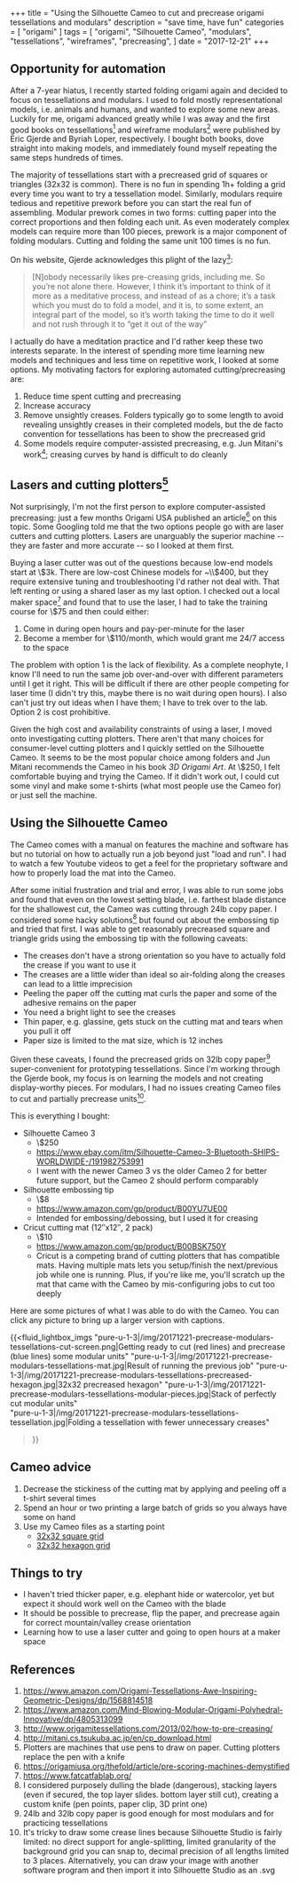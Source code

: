 +++
title = "Using the Silhouette Cameo to cut and precrease origami tessellations and modulars"
description = "save time, have fun"
categories = [
    "origami"
]
tags = [
    "origami",
    "Silhouette Cameo",
    "modulars",
    "tessellations",
    "wireframes",
    "precreasing",
]
date = "2017-12-21"
+++

## Opportunity for automation
After a 7-year hiatus, I recently started folding origami again and decided to focus on tessellations and modulars. I used to fold mostly representational models, i.e. animals and humans, and wanted to explore some new areas. Luckily for me, origami advanced greatly while I was away and the first good books on tessellations[<sup>1</sup>][1] and wireframe modulars[<sup>2</sup>][2] were published by Eric Gjerde and Byriah Loper, respectively. I bought both books, dove straight into making models, and immediately found myself repeating the same steps hundreds of times.

The majority of tessellations start with a precreased grid of squares or triangles (32x32 is common). There is no fun in spending 1h+ folding a grid every time you want to try a tessellation model. Similarly, modulars require tedious and repetitive prework before you can start the real fun of assembling. Modular prework comes in two forms: cutting paper into the correct proportions and then folding each unit. As even moderately complex models can require more than 100 pieces, prework is a major component of folding modulars. Cutting and folding the same unit 100 times is no fun.

On his website, Gjerde acknowledges this plight of the lazy[<sup>3</sup>][3]:

> [N]obody necessarily likes pre-creasing grids, including me. So you’re not alone there. However, I think it’s important to think of it more as a meditative process, and instead of as a chore; it’s a task which you must do to fold a model, and it is, to some extent, an integral part of the model, so it’s worth taking the time to do it well and not rush through it to “get it out of the way”

I actually do have a meditation practice and I'd rather keep these two interests separate. In the interest of spending more time learning new models and techniques and less time on repetitive work, I looked at some options. My motivating factors for exploring automated cutting/precreasing are:

1. Reduce time spent cutting and precreasing
2. Increase accuracy
3. Remove unsightly creases. Folders typically go to some length to avoid revealing unsightly creases in their completed models, but the de facto convention for tessellations has been to show the precreased grid
4. Some models require computer-assisted precreasing, e.g. Jun Mitani's work[<sup>4</sup>][4]; creasing curves by hand is difficult to do cleanly

## Lasers and cutting plotters[<sup>5</sup>][5]
Not surprisingly, I'm not the first person to explore computer-assisted precreasing: just a few months Origami USA published an article[<sup>6</sup>][6] on this topic. Some Googling told me that the two options people go with are laser cutters and cutting plotters. Lasers are unarguably the superior machine -- they are faster and more accurate -- so I looked at them first.

Buying a laser cutter was out of the questions because low-end models start at \\$3k. There are low-cost Chinese models for ~\\$400, but they require extensive tuning and troubleshooting I'd rather not deal with. That left renting or using a shared laser as my last option. I checked out a local maker space[<sup>7</sup>][7] and found that to use the laser, I had to take the training course for \\$75 and then could either:

1. Come in during open hours and pay-per-minute for the laser
2. Become a member for \\$110/month, which would grant me 24/7 access to the space

The problem with option 1 is the lack of flexibility. As a complete neophyte, I know I'll need to run the same job over-and-over with different parameters until I get it right. This will be difficult if there are other people competing for laser time (I didn't try this, maybe there is no wait during open hours). I also can't just try out ideas when I have them; I have to trek over to the lab. Option 2 is cost prohibitive.

Given the high cost and availability constraints of using a laser, I moved onto investigating cutting plotters. There aren't that many choices for consumer-level cutting plotters and I quickly settled on the Silhouette Cameo. It seems to be the most popular choice among folders and Jun Mitani recommends the Cameo in his book *3D Origami Art*. At \\$250, I felt comfortable buying and trying the Cameo. If it didn't work out, I could cut some vinyl and make some t-shirts (what most people use the Cameo for) or just sell the machine.

## Using the Silhouette Cameo
The Cameo comes with a manual on features the machine and software has but no tutorial on how to actually run a job beyond just "load and run". I had to watch a few Youtube videos to get a feel for the proprietary software and how to properly load the mat into the Cameo. 

After some initial frustration and trial and error, I was able to run some jobs and found that even on the lowest setting blade, i.e. farthest blade distance for the shallowest cut, the Cameo was cutting through 24lb copy paper. I considered some hacky solutions[<sup>8</sup>][8] but found out about the embossing tip and tried that first. I was able to get reasonably precreased square and triangle grids using the embossing tip with the following caveats:

- The creases don't have a strong orientation so you have to actually fold the crease if you want to use it
- The creases are a little wider than ideal so air-folding along the creases can lead to a little imprecision
- Peeling the paper off the cutting mat curls the paper and some of the adhesive remains on the paper
- You need a bright light to see the creases
- Thin paper, e.g. glassine, gets stuck on the cutting mat and tears when you pull it off
- Paper size is limited to the mat size, which is 12 inches

Given these caveats, I found the precreased grids on 32lb copy paper[<sup>9</sup>][9] super-convenient for prototyping tessellations. Since I'm working through the Gjerde book, my focus is on learning the models and not creating display-worthy pieces. For modulars, I had no issues creating Cameo files to cut and partially precrease units[<sup>10</sup>][10].

This is everything I bought:

- Silhouette Cameo 3
	- \\$250
	- https://www.ebay.com/itm/Silhouette-Cameo-3-Bluetooth-SHIPS-WORLDWIDE-/191982753991
	- I went with the newer Cameo 3 vs the older Cameo 2 for better future support, but the Cameo 2 should perform comparably
- Silhouette embossing tip
	- \\$8
	- https://www.amazon.com/gp/product/B00YU7UE00
	- Intended for embossing/debossing, but I used it for creasing
- Cricut cutting mat (12″x12″, 2 pack)
	- \\$10
	- https://www.amazon.com/gp/product/B00BSK750Y
	- Cricut is a competing brand of cutting plotters that has compatible mats. Having multiple mats lets you setup/finish the next/previous job while one is running. Plus, if you're like me, you'll scratch up the mat that came with the Cameo by mis-configuring jobs to cut too deeply

Here are some pictures of what I was able to do with the Cameo. You can click any picture to bring up a larger version with captions.

{{<fluid_lightbox_imgs
    "pure-u-1-3|/img/20171221-precrease-modulars-tessellations-cut-screen.png|Getting ready to cut (red lines) and precrease (blue lines) some modular units"
    "pure-u-1-3|/img/20171221-precrease-modulars-tessellations-mat.jpg|Result of running the previous job"
    "pure-u-1-3|/img/20171221-precrease-modulars-tessellations-precreased-hexagon.jpg|32x32 precreased hexagon"
    "pure-u-1-3|/img/20171221-precrease-modulars-tessellations-modular-pieces.jpg|Stack of perfectly cut modular units"    
    "pure-u-1-3|/img/20171221-precrease-modulars-tessellations-tessellation.jpg|Folding a tessellation with fewer unnecessary creases"    
>}}

## Cameo advice
1. Decrease the stickiness of the cutting mat by applying and peeling off a t-shirt several times
2. Spend an hour or two printing a large batch of grids so you always have some on hand
3. Use my Cameo files as a starting point
    * <a href='\files\20171221-precrease-modulars-tessellations-square32.studio3'>32x32 square grid</a>
    * <a href='\files\20171221-precrease-modulars-tessellations-triangle32.studio3'>32x32 hexagon grid</a>

## Things to try
- I haven't tried thicker paper, e.g. elephant hide or watercolor, yet but expect it should work well on the Cameo with the blade
- It should be possible to precrease, flip the paper, and precrease again for correct mountain/valley crease orientation
- Learning how to use a laser cutter and going to open hours at a maker space

## References
1. https://www.amazon.com/Origami-Tessellations-Awe-Inspiring-Geometric-Designs/dp/1568814518
2. https://www.amazon.com/Mind-Blowing-Modular-Origami-Polyhedral-Innovative/dp/4805313099
3. http://www.origamitessellations.com/2013/02/how-to-pre-creasing/
4. http://mitani.cs.tsukuba.ac.jp/en/cp_download.html
5. Plotters are machines that use pens to draw on paper. Cutting plotters replace the pen with a knife
6. https://origamiusa.org/thefold/article/pre-scoring-machines-demystified
7. https://www.fatcatfablab.org/
8. I considered purposely dulling the blade (dangerous), stacking layers (even if secured, the top layer slides. bottom layer still cut), creating a custom knife (pen points, paper clip, 3D print one)
9. 24lb and 32lb copy paper is good enough for most modulars and for practicing tessellations
10. It's tricky to draw some crease lines because Silhouette Studio is fairly limited: no direct support for angle-splitting, limited granularity of the background grid you can snap to, decimal precision of all lengths limited to 3 places. Alternatively, you can draw your image with another software program and then import it into Silhouette Studio as an .svg

[1]: https://www.amazon.com/Origami-Tessellations-Awe-Inspiring-Geometric-Designs/dp/1568814518
[2]: https://www.amazon.com/Mind-Blowing-Modular-Origami-Polyhedral-Innovative/dp/4805313099
[3]: http://www.origamitessellations.com/2013/02/how-to-pre-creasing/
[4]: http://mitani.cs.tsukuba.ac.jp/en/cp_download.html
[5]: #references
[6]: https://origamiusa.org/thefold/article/pre-scoring-machines-demystified
[7]: https://www.fatcatfablab.org/
[8]: #references
[9]: #references
[10]: #references
